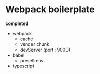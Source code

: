 # Webpack boilerplate

**completed**
  - webpack
    - cache
    - vender chunk
    - devServer (port : 9000)
  - babel 
    - preset-env
  - typescript
  
  
